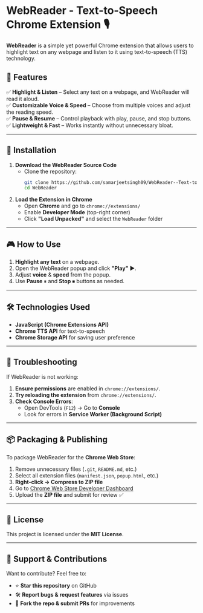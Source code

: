 # WebReader - Text-to-Speech Chrome Extension 🎙️  

**WebReader** is a simple yet powerful Chrome extension that allows users to highlight text on any webpage and listen to it using text-to-speech (TTS) technology.  

## 🚀 Features  
✅ **Highlight & Listen** – Select any text on a webpage, and WebReader will read it aloud.  
✅ **Customizable Voice & Speed** – Choose from multiple voices and adjust the reading speed.  
✅ **Pause & Resume** – Control playback with play, pause, and stop buttons.   
✅ **Lightweight & Fast** – Works instantly without unnecessary bloat.  

---

## 📌 Installation  
1. **Download the WebReader Source Code**  
   - Clone the repository:  
     ```sh
     git clone https://github.com/samarjeetsingh09/WebReader--Text-to-Speech.git
     cd WebReader
     ```  
2. **Load the Extension in Chrome**  
   - Open **Chrome** and go to `chrome://extensions/`  
   - Enable **Developer Mode** (top-right corner)  
   - Click **"Load Unpacked"** and select the `WebReader` folder  

---

## 🎮 How to Use  
1. **Highlight any text** on a webpage.  
2. Open the WebReader popup and click **"Play"** ▶️.  
3. Adjust **voice** & **speed** from the popup.  
4. Use **Pause** ⏸ and **Stop** ⏹ buttons as needed.  

---

## 🛠️ Technologies Used  
- **JavaScript (Chrome Extensions API)**  
- **Chrome TTS API** for text-to-speech  
- **Chrome Storage API** for saving user preference  

---

## 🐞 Troubleshooting  
If WebReader is not working:  
1. **Ensure permissions** are enabled in `chrome://extensions/`.  
2. **Try reloading the extension** from `chrome://extensions/`.  
3. **Check Console Errors**:  
   - Open DevTools (`F12`) → Go to **Console**  
   - Look for errors in **Service Worker (Background Script)**  

---

## 📦 Packaging & Publishing  
To package WebReader for the **Chrome Web Store**:  
1. Remove unnecessary files (`.git`, `README.md`, etc.)  
2. Select all extension files (`manifest.json`, `popup.html`, etc.)  
3. **Right-click → Compress to ZIP file**  
4. Go to [Chrome Web Store Developer Dashboard](https://chrome.google.com/webstore/devconsole)  
5. Upload the **ZIP file** and submit for review ✅  

---

## 📜 License  
This project is licensed under the **MIT License**.  

---

## 🌟 Support & Contributions  
Want to contribute? Feel free to:  
- ⭐ **Star this repository** on GitHub  
- 🛠️ **Report bugs & request features** via issues  
- 🚀 **Fork the repo & submit PRs** for improvements  


